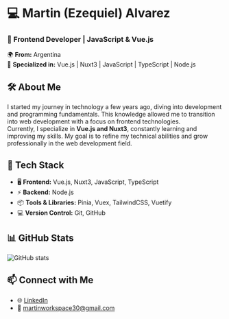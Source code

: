# 💻 Martin (Ezequiel) Alvarez  
### 🚀 Frontend Developer | JavaScript & Vue.js  

🌍 **From:** Argentina  
📌 **Specialized in:** Vue.js | Nuxt3 | JavaScript | TypeScript | Node.js  

## 🛠 About Me  
I started my journey in technology a few years ago, diving into development and programming fundamentals. This knowledge allowed me to transition into web development with a focus on frontend technologies.  
Currently, I specialize in **Vue.js and Nuxt3**, constantly learning and improving my skills. My goal is to refine my technical abilities and grow professionally in the web development field.  

## 🚀 Tech Stack  
- 🖥 **Frontend:** Vue.js, Nuxt3, JavaScript, TypeScript  
- ⚡ **Backend:** Node.js  
- 📦 **Tools & Libraries:** Pinia, Vuex, TailwindCSS, Vuetify  
- 💻 **Version Control:** Git, GitHub  

## 📊 GitHub Stats  
![GitHub stats](https://github-readme-stats.vercel.app/api?username=Nilowww&show_icons=true&theme=radical)  

## 📫 Connect with Me  
- 🌐 [LinkedIn](https://www.linkedin.com/in/martinalvarez15/)  
- 📧 martinworkspace30@gmail.com


